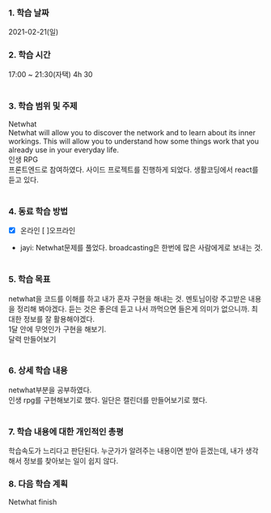 ### 1. 학습 날짜 
2021-02-21(일)
​
### 2. 학습 시간
17:00 ~ 21:30(자택) 4h 30 <br>
​
### 3. 학습 범위 및 주제
Netwhat <br>
Netwhat will allow you to discover the network and to learn about its inner workings. This will allow you to understand how some things work that you already use in your everyday life.<br>
인생 RPG <br>
프론트엔드로 참여하였다. 사이드 프로젝트를 진행하게 되었다. 생활코딩에서 react를 듣고 있다.<br>
​
### 4. 동료 학습 방법 
- [x] 온라인 [ ]오프라인 <br>
- jayi: Netwhat문제를 풀었다. broadcasting은 한번에 많은 사람에게로 보내는 것. <br>
​
### 5. 학습 목표
netwhat을 코드를 이해를 하고 내가 혼자 구현을 해내는 것. 멘토님이랑 주고받은 내용을 정리해 봐야겠다. 듣는 것은 좋은데 듣고 나서 까먹으면 들은게 의미가 없으니까. 최대한 정보를 잘 활용해야겠다.<br>
1달 안에 무엇인가 구현을 해보기.<br>
달력 만들어보기<br>
​
### 6. 상세 학습 내용
netwhat부분을 공부하였다.<br>
인생 rpg를 구현해보기로 했다. 일단은 캘린더를 만들어보기로 했다.<br>
​
### 7. 학습 내용에 대한 개인적인 총평
학습속도가 느리다고 판단된다. 누군가가 알려주는 내용이면 받아 듣겠는데, 내가 생각해서 정보를 찾아보는 일이 쉽지 않다.
​
### 8. 다음 학습 계획
Netwhat finish